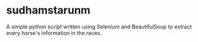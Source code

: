 # sudhamstarunm
A simple python script written using Selenium and BeautifulSoup to extract every horse's information in the races.
